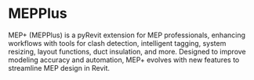 # MEPPlus
MEP+ (MEPPlus) is a pyRevit extension for MEP professionals, enhancing workflows with tools for clash detection, intelligent tagging, system resizing, layout functions, duct insulation, and more. Designed to improve modeling accuracy and automation, MEP+ evolves with new features to streamline MEP design in Revit.

